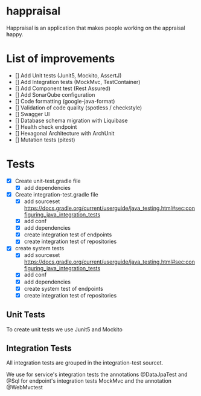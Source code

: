 
# happraisal

Happraisal is an application that makes people working on the appraisal **h**appy.


# List of improvements

- [] Add Unit tests (Junit5, Mockito, AssertJ)
- [] Add Integration tests  (MockMvc, TestContainer)
- [] Add Component test (Rest Assured)
- [] Add SonarQube configuration
- [] Code formatting (google-java-format)
- [] Validation of code quality (spotless / checkstyle)
- [] Swagger UI
- [] Database schema migration with Liquibase
- [] Health check endpoint
- [] Hexagonal Architecture with ArchUnit
- [] Mutation tests (pitest)



# Tests
* [x] Create unit-test.gradle file
    * [x] add dependencies 

* [x] Create integration-test.gradle file
  * [x] add sourceset https://docs.gradle.org/current/userguide/java_testing.html#sec:configuring_java_integration_tests 
  * [x] add conf
  * [x] add dependencies
  * [x] create integration test of endpoints
  * [x] create integration test of repositories
* [x] create system tests
  * [x] add sourceset https://docs.gradle.org/current/userguide/java_testing.html#sec:configuring_java_integration_tests
  * [x] add conf
  * [x] add dependencies
  * [x] create system test of endpoints
  * [x] create integration test of repositories

## Unit Tests
To create  unit tests we use Junit5 and Mockito

## Integration Tests

All integration tests are grouped in the integration-test sourcet. 

We use 
for service's integration tests the annotations @DataJpaTest and @Sql
for endpoint's integration tests MockMvc and the annotation @WebMvctest